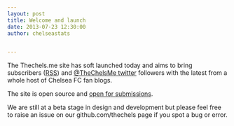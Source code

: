 ```yaml
---
layout: post
title: Welcome and launch
date: 2013-07-23 12:30:00
author: chelseastats


---
```


The Thechels.me site has soft launched today and aims to bring subscribers (<a href="/atom.xml">RSS</a>) and <a href="http://twitter.com/TheChelsMe"> @TheChelsMe twitter</a> followers 
with the latest from a whole host of Chelsea FC fan blogs.

The site is open source and <a href="/help">open for submissions</a>.

We are still at a beta stage in design and development but please feel free to raise an issue on our github.com/thechels page 
if you spot a bug or error.


